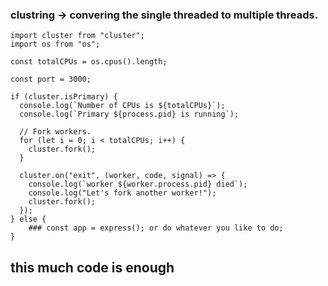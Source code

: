 ### clustring -> convering the single threaded to multiple threads.
    import cluster from "cluster";
    import os from "os";
    
    const totalCPUs = os.cpus().length;
    
    const port = 3000;
    
    if (cluster.isPrimary) {
      console.log(`Number of CPUs is ${totalCPUs}`);
      console.log(`Primary ${process.pid} is running`);
    
      // Fork workers.
      for (let i = 0; i < totalCPUs; i++) {
        cluster.fork();
      }
    
      cluster.on("exit", (worker, code, signal) => {
        console.log(`worker ${worker.process.pid} died`);
        console.log("Let's fork another worker!");
        cluster.fork();
      });
    } else {
        ### const app = express(); or do whatever you like to do;
    }

## this much code is enough 